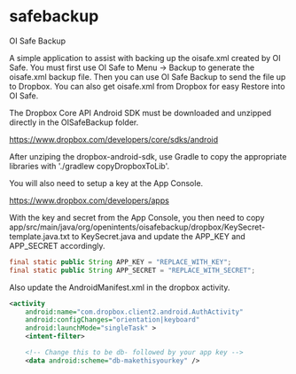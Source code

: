 safebackup
==========

OI Safe Backup

A simple application to assist with backing up the oisafe.xml created
by OI Safe.  You must first use OI Safe to Menu -> Backup to generate
the oisafe.xml backup file.  Then you can use OI Safe Backup to send
the file up to Dropbox.  You can also get oisafe.xml from Dropbox for
easy Restore into OI Safe.

The Dropbox Core API Android SDK must be downloaded and unzipped directly
in the OISafeBackup folder.

https://www.dropbox.com/developers/core/sdks/android

After unziping the dropbox-android-sdk, use Gradle to copy the appropriate
libraries with './gradlew copyDropboxToLib'.

You will also need to setup a key at the App Console.

https://www.dropbox.com/developers/apps

With the key and secret from the App Console, you then need to copy 
app/src/main/java/org/openintents/oisafebackup/dropbox/KeySecret-template.java.txt 
to KeySecret.java and update the APP_KEY and APP_SECRET accordingly.

```java
final static public String APP_KEY = "REPLACE_WITH_KEY";
final static public String APP_SECRET = "REPLACE_WITH_SECRET";
```

Also update the AndroidManifest.xml in the dropbox activity.

```xml
<activity
    android:name="com.dropbox.client2.android.AuthActivity"
    android:configChanges="orientation|keyboard"
    android:launchMode="singleTask" >
    <intent-filter>

	<!-- Change this to be db- followed by your app key -->
	<data android:scheme="db-makethisyourkey" />
```

